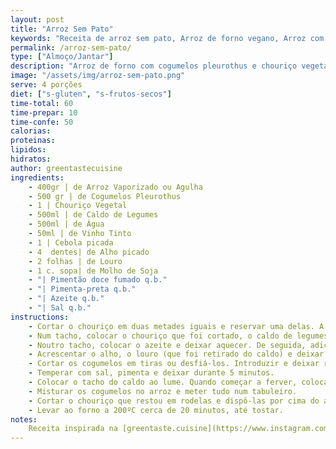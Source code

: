 ```yaml
---
layout: post
title: "Arroz Sem Pato"
keywords: "Receita de arroz sem pato, Arroz de forno vegano, Arroz com cogumelos e chouriço vegetal, Prato principal vegano, Como fazer arroz sem pato"
permalink: /arroz-sem-pato/
type: ["Almoço/Jantar"]
description: "Arroz de forno com cogumelos pleurothus e chouriço vegetal, aromático e reconfortante"
image: "/assets/img/arroz-sem-pato.png"
serve: 4 porções
diet: ["s-gluten", "s-frutos-secos"]
time-total: 60
time-prepar: 10
time-confe: 50
calorias:
proteinas:
lipidos:
hidratos:
author: greentastecuisine
ingredients:
    - 400gr | de Arroz Vaporizado ou Agulha
    - 500 gr | de Cogumelos Pleurothus
    - 1 | Chouriço Vegetal
    - 500ml | de Caldo de Legumes
    - 500ml | de Água
    - 50ml | de Vinho Tinto
    - 1 | Cebola picada
    - 4  dentes| de Alho picado
    - 2 folhas | de Louro
    - 1 c. sopa| de Molho de Soja
    - "| Pimentão doce fumado q.b."
    - "| Pimenta-preta q.b."
    - "| Azeite q.b."   
    - "| Sal q.b."
instructions:
    - Cortar o chouriço em duas metades iguais e reservar uma delas. A outra parte - cortar às rodelas e, posteriormente cortar as rodelas a meio, de forma a ficarem em formato de meias luas.
    - Num tacho, colocar o chouriço que foi cortado, o caldo de legumes, o vinho tinto, as folhas de louro, o pimentão doce fumado, a pimenta preta, e o molho de soja. Cobrir com água e, quando começar a ferver, tapar e deixar cozinhar durante cerca de 10 minutos. Após esse tempo, reservar. Retirar o chouriço e as folhas de louro e reservar. Manter o caldo no tacho e reservar.
    - Noutro tacho, colocar o azeite e deixar aquecer. De seguida, adicionar a cebola e refogar por 2 minutos. 
    - Acrescentar o alho, o louro (que foi retirado do caldo) e deixar refogar. 
    - Cortar os cogumelos em tiras ou desfiá-los. Introduzir e deixar reduzir. Depois, juntar os pedaços de chouriço (retirados do caldo).
    - Temperar com sal, pimenta e deixar durante 5 minutos.
    - Colocar o tacho do caldo ao lume. Quando começar a ferver, colocar o arroz. Temperar com sal a gosto e deixar cozinhar um pouco, mas não totalmente, pois ainda vai ao forno.
    - Misturar os cogumelos no arroz e meter tudo num tabuleiro.
    - Cortar o chouriço que restou em rodelas e dispô-las por cima do arroz.
    - Levar ao forno a 200ºC cerca de 20 minutos, até tostar.
notes:
    Receita inspirada na [greentaste.cuisine](https://www.instagram.com/p/CTVBuLosgsV/?igsh=dGxjMWVyb3R4Zzds)
---
```

